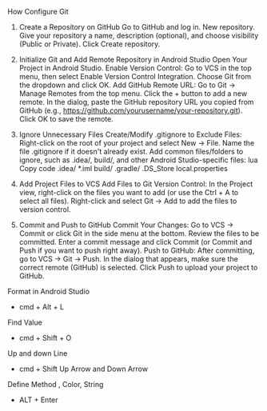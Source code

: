 How Configure Git
1. Create a Repository on GitHub
Go to GitHub and log in.
New repository.
Give your repository a name, description (optional), and choose visibility (Public or Private).
Click Create repository.
2. Initialize Git and Add Remote Repository in Android Studio
Open Your Project in Android Studio.
Enable Version Control:
Go to VCS in the top menu, then select Enable Version Control Integration.
Choose Git from the dropdown and click OK.
Add GitHub Remote URL:
Go to Git → Manage Remotes from the top menu.
Click the + button to add a new remote.
In the dialog, paste the GitHub repository URL you copied from GitHub (e.g., https://github.com/yourusername/your-repository.git).
Click OK to save the remote.
3. Ignore Unnecessary Files
Create/Modify .gitignore to Exclude Files:
Right-click on the root of your project and select New → File.
Name the file .gitignore if it doesn't already exist.
Add common files/folders to ignore, such as .idea/, build/, and other Android Studio-specific files:
lua
Copy code
.idea/
*.iml
build/
.gradle/
.DS_Store
local.properties


4. Add Project Files to VCS
Add Files to Git Version Control:
In the Project view, right-click on the files you want to add (or use the Ctrl + A to select all files).
Right-click and select Git → Add to add the files to version control.
5. Commit and Push to GitHub
Commit Your Changes:
Go to VCS → Commit or click Git in the side menu at the bottom.
Review the files to be committed.
Enter a commit message and click Commit (or Commit and Push if you want to push right away).
Push to GitHub:
After committing, go to VCS → Git → Push.
In the dialog that appears, make sure the correct remote (GitHub) is selected.
Click Push to upload your project to GitHub.



Format in Android Studio
- cmd + Alt + L

Find Value
- cmd + Shift + O

Up and down Line
- cmd + Shift 
Up Arrow and Down Arrow

Define Method , Color, String
- ALT + Enter
